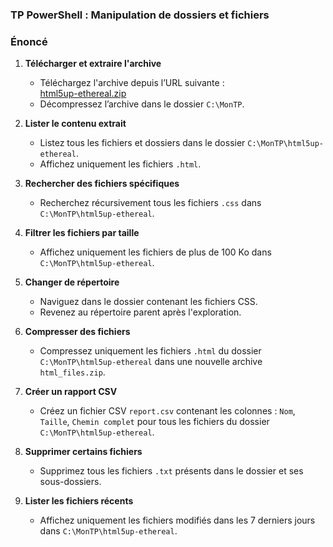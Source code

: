 ### TP PowerShell : Manipulation de dossiers et fichiers


### **Énoncé**

1. **Télécharger et extraire l'archive**
   - Téléchargez l'archive depuis l’URL suivante :  
     [html5up-ethereal.zip](https://mohamed-formation.s3.eu-west-3.amazonaws.com/html5up-ethereal.zip)
   - Décompressez l’archive dans le dossier `C:\MonTP`.

2. **Lister le contenu extrait**
   - Listez tous les fichiers et dossiers dans le dossier `C:\MonTP\html5up-ethereal`.
   - Affichez uniquement les fichiers `.html`.

3. **Rechercher des fichiers spécifiques**
   - Recherchez récursivement tous les fichiers `.css` dans `C:\MonTP\html5up-ethereal`.

4. **Filtrer les fichiers par taille**
   - Affichez uniquement les fichiers de plus de 100 Ko dans `C:\MonTP\html5up-ethereal`.

5. **Changer de répertoire**
   - Naviguez dans le dossier contenant les fichiers CSS.
   - Revenez au répertoire parent après l'exploration.

6. **Compresser des fichiers**
   - Compressez uniquement les fichiers `.html` du dossier `C:\MonTP\html5up-ethereal` dans une nouvelle archive `html_files.zip`.

7. **Créer un rapport CSV**
   - Créez un fichier CSV `report.csv` contenant les colonnes : `Nom`, `Taille`, `Chemin complet` pour tous les fichiers du dossier `C:\MonTP\html5up-ethereal`.

8. **Supprimer certains fichiers**
   - Supprimez tous les fichiers `.txt` présents dans le dossier et ses sous-dossiers.

9. **Lister les fichiers récents**
   - Affichez uniquement les fichiers modifiés dans les 7 derniers jours dans `C:\MonTP\html5up-ethereal`.
